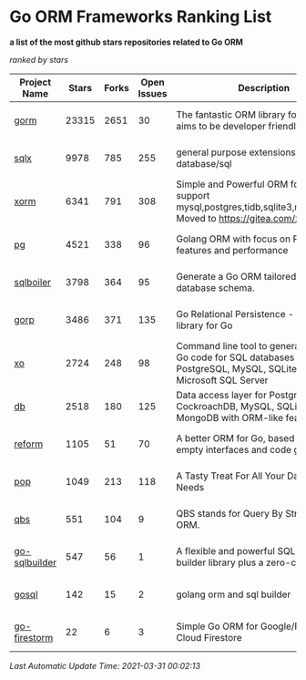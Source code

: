 Go ORM Frameworks Ranking List
==========

**a list of the most github stars repositories related to Go ORM**

*ranked by stars*

| Project Name | Stars | Forks | Open Issues | Description | Last Commit |
| ------------ | ----- | ----- | ----------- | ----------- | ----------- |
| [gorm](https://github.com/go-gorm/gorm) | 23315 | 2651 | 30 | The fantastic ORM library for Golang, aims to be developer friendly | 2021-03-30 10:28:09 |
| [sqlx](https://github.com/jmoiron/sqlx) | 9978 | 785 | 255 | general purpose extensions to golang's database/sql | 2021-01-28 21:15:50 |
| [xorm](https://github.com/go-xorm/xorm) | 6341 | 791 | 308 | Simple and Powerful ORM for Go, support mysql,postgres,tidb,sqlite3,mssql,oracle, Moved to https://gitea.com/xorm/xorm | 2019-10-15 07:03:49 |
| [pg](https://github.com/go-pg/pg) | 4521 | 338 | 96 | Golang ORM with focus on PostgreSQL features and performance | 2021-03-26 11:31:47 |
| [sqlboiler](https://github.com/volatiletech/sqlboiler) | 3798 | 364 | 95 | Generate a Go ORM tailored to your database schema. | 2021-03-14 22:17:39 |
| [gorp](https://github.com/go-gorp/gorp) | 3486 | 371 | 135 | Go Relational Persistence - an ORM-ish library for Go | 2021-03-04 16:05:55 |
| [xo](https://github.com/xo/xo) | 2724 | 248 | 98 | Command line tool to generate idiomatic Go code for SQL databases supporting PostgreSQL, MySQL, SQLite, Oracle, and Microsoft SQL Server | 2020-12-15 05:52:13 |
| [db](https://github.com/upper/db) | 2518 | 180 | 125 | Data access layer for PostgreSQL, CockroachDB, MySQL, SQLite and MongoDB with ORM-like features. | 2021-03-21 16:40:12 |
| [reform](https://github.com/go-reform/reform) | 1105 | 51 | 70 | A better ORM for Go, based on non-empty interfaces and code generation. | 2021-01-11 07:34:27 |
| [pop](https://github.com/gobuffalo/pop) | 1049 | 213 | 118 | A Tasty Treat For All Your Database Needs | 2021-01-28 13:12:00 |
| [qbs](https://github.com/coocood/qbs) | 551 | 104 | 9 | QBS stands for Query By Struct. A Go ORM. | 2017-04-18 01:16:07 |
| [go-sqlbuilder](https://github.com/huandu/go-sqlbuilder) | 547 | 56 | 1 | A flexible and powerful SQL string builder library plus a zero-config ORM. | 2021-03-27 18:00:54 |
| [gosql](https://github.com/rushteam/gosql) | 142 | 15 | 2 | golang orm and sql builder | 2020-11-22 00:57:55 |
| [go-firestorm](https://github.com/jschoedt/go-firestorm) | 22 | 6 | 3 | Simple Go ORM for Google/Firebase Cloud Firestore | 2020-07-07 16:31:05 |

*Last Automatic Update Time: 2021-03-31 00:02:13*
